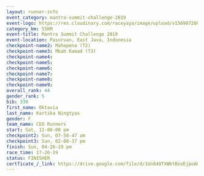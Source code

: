 ```yaml
---
layout: runner-info 
event_category: mantra-summit-challenge-2019 
event-logo: https://res.cloudinary.com/raceyaya/image/upload/v1569072809/logo/mantra-image_segrbx.jpg
category_km: 55KM 
event-title: Mantra Summit Challenge 2019 
event-location: Pasuruan, East Java, Indonesia 
checkpoint-name2: Mahapena (T2) 
checkpoint-name3: Mbah Kamad (T3) 
checkpoint-name4: 
checkpoint-name5: 
checkpoint-name6: 
checkpoint-name7: 
checkpoint-name8: 
checkpoint-name9: 
overall_rank: 44
gender_rank: 5
bib: 330
first_name: Oktavia
last_name: Kartika Ningtyas
gender: F
team_name: CEO Runners
start: Sat, 11-00-00 pm
checkpoint2: Sun, 07-58-47 am
checkpoint3: Sun, 02-08-37 pm
finish: Sun, 04-26-19 pm
race_time: 17-26-19
status: FINISHER
certficate_/_link: https://drive.google.com/file/d/1Un84OTXWbtBxoEjpoAD4N-Yhd4wwkNHb/view?usp=sharing
---
```

